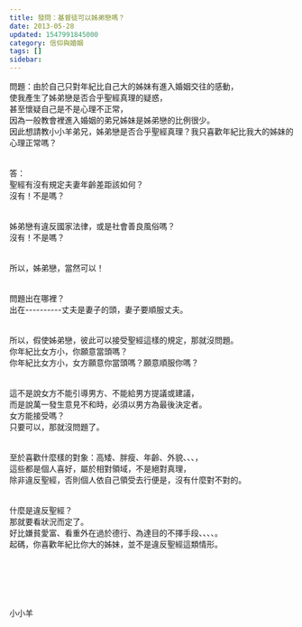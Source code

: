 ```yaml
---
title: 發問：基督徒可以姊弟戀嗎？
date: 2013-05-28
updated: 1547991845000
category: 信仰與婚姻
tags: []
sidebar: 
---
```


<p>問題：由於自己只對年紀比自己大的姊妹有進入婚姻交往的感動，<br/>使我產生了姊弟戀是否合乎聖經真理的疑惑，<br/>甚至懷疑自己是不是心理不正常，<br/>因為一般教會裡進入婚姻的弟兄姊妹是姊弟戀的比例很少。<br/>因此想請教小小羊弟兄，姊弟戀是否合乎聖經真理？我只喜歡年紀比我大的姊妹的心理正常嗎？<br/><!--more--><br/><br/>答：<br/>聖經有沒有規定夫妻年齡差距該如何？<br/>沒有！不是嗎？<br/><br/><br/>姊弟戀有違反國家法律，或是社會善良風俗嗎？<br/>沒有！不是嗎？<br/> <br/><br/>所以，姊弟戀，當然可以！<br/><br/> <br/>問題出在哪裡？<br/>出在----------丈夫是妻子的頭，妻子要順服丈夫。<br/><br/> <br/>所以，假使姊弟戀，彼此可以接受聖經這樣的規定，那就沒問題。<br/>你年紀比女方小，你願意當頭嗎？<br/>你年紀比女方小，女方願意你當頭嗎？願意順服你嗎？<br/><br/> <br/>這不是說女方不能引導男方、不能給男方提議或建議，<br/>而是說萬一發生意見不和時，必須以男方為最後決定者。<br/>女方能接受嗎？<br/>只要可以，那就沒問題了。<br/><br/><br/>至於喜歡什麼樣的對象：高矮、胖瘦、年齡、外貌、、、，<br/>這些都是個人喜好，屬於相對領域，不是絕對真理，<br/>除非違反聖經，否則個人依自己領受去行便是，沒有什麼對不對的。<br/><br/><br/>什麼是違反聖經？<br/>那就要看狀況而定了。<br/>好比嫌貧愛富、看重外在過於德行、為達目的不擇手段、、、、。<br/>起碼，你喜歡年紀比你大的姊妹，並不是違反聖經這類情形。<br/><br/><br/><br/><br/><br/><br/>小小羊<br/><br/><br/><br/><br/><br/>
</p>